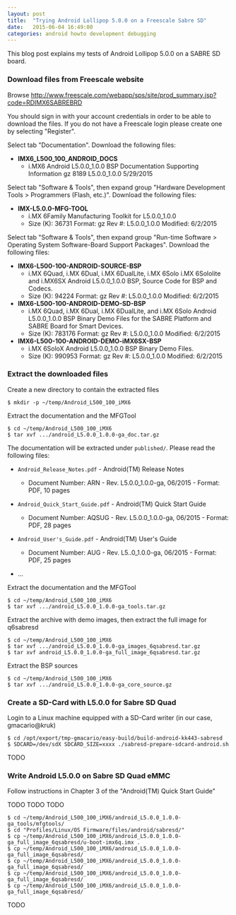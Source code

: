 ```yaml
---
layout: post
title:  "Trying Android Lollipop 5.0.0 on a Freescale Sabre SD"
date:   2015-06-04 16:49:00
categories: android howto development debugging
---
```


This blog post explains my tests of Android Lollipop 5.0.0 on a SABRE SD board.

### Download files from Freescale website

Browse <http://www.freescale.com/webapp/sps/site/prod_summary.jsp?code=RDIMX6SABREBRD>

You should sign in with your account credentials in order to be able to download the files.
If you do not have a Freescale login please create one by selecting "Register".

Select tab "Documentation". Download the following files:

* **IMX6_L500_100_ANDROID_DOCS**
  - i.MX6 Android L5.0.0_1.0.0 BSP Documentation	Supporting Information	gz	8189	L5.0.0_1.0.0	5/29/2015

Select tab "Software & Tools", then expand group "Hardware Development Tools > Programmers (Flash, etc.)". Download the following files:

* **IMX-L5.0.0-MFG-TOOL**
  - i.MX 6Family Manufacturing Toolkit for L5.0.0_1.0.0
  - Size (K): 36731 Format: gz Rev #: L5.0.0_1.0.0 Modified: 6/2/2015

Select tab "Software & Tools", then expand group "Run-time Software > Operating System Software-Board Support Packages". Download the following files:

* **IMX6-L500-100-ANDROID-SOURCE-BSP**
  - i.MX 6Quad, i.MX 6Dual, i.MX 6DualLite, i.MX 6Solo i.MX 6Sololite and i.MX6SX Android L5.0.0_1.0.0 BSP, Source Code for BSP and Codecs.
  - Size (K): 94224 Format: gz Rev #: L5.0.0_1.0.0 Modified: 6/2/2015
* **IMX6-L500-100-ANDROID-DEMO-SD-BSP**
  - i.MX 6Quad, i.MX 6Dual, i.MX 6DualLite, and i.MX 6Solo Android L5.0.0_1.0.0 BSP Binary Demo Files for the SABRE Platform and SABRE Board for Smart Devices.
  - Size (K): 783176 Format: gz Rev #: L5.0.0_1.0.0 Modified: 6/2/2015
* **IMX6-L500-100-ANDROID-DEMO-iMX6SX-BSP**
  - i.MX 6SoloX Android L5.0.0_1.0.0 BSP Binary Demo Files.
  - Size (K): 990953 Format: gz Rev #: L5.0.0_1.0.0 Modified: 6/2/2015

### Extract the downloaded files

Create a new directory to contain the extracted files

```
$ mkdir -p ~/temp/Android_L500_100_iMX6
```

Extract the documentation and the MFGTool

```
$ cd ~/temp/Android_L500_100_iMX6
$ tar xvf .../android_L5.0.0_1.0.0-ga_doc.tar.gz
```


The documentation will be extracted under `published/`.
Please read the following files:

* `Android_Release_Notes.pdf` - Android(TM) Release Notes
  - Document Number: ARN - Rev. L5.0.0_1.0.0-ga, 06/2015 - Format: PDF, 10 pages

* `Android_Quick_Start_Guide.pdf` - Android(TM) Quick Start Guide
  - Document Number: AQSUG - Rev. L5.0.0_1.0.0-ga, 06/2015 - Format: PDF, 28 pages

* `Android_User's_Guide.pdf` - Android(TM) User's Guide
  - Document Number: AUG - Rev. L5..0_1.0.0-ga, 06/2015 - Format: PDF, 25 pages

* ...

Extract the documentation and the MFGTool

```
$ cd ~/temp/Android_L500_100_iMX6
$ tar xvf .../android_L5.0.0_1.0.0-ga_tools.tar.gz
```

Extract the archive with demo images, then extract the full image for q6sabresd

```
$ cd ~/temp/Android_L500_100_iMX6
$ tar xvf .../android_L5.0.0_1.0.0-ga_images_6qsabresd.tar.gz
$ tar xvf android_L5.0.0_1.0.0-ga_full_image_6qsabresd.tar.gz
```

Extract the BSP sources

```
$ cd ~/temp/Android_L500_100_iMX6
$ tar xvf .../android_L5.0.0_1.0.0-ga_core_source.gz
```

### Create a SD-Card with L5.0.0 for Sabre SD Quad

Login to a Linux machine equipped with a SD-Card writer (in our case, gmacario@kruk)

```
$ cd /opt/export/tmp-gmacario/easy-build/build-android-kk443-sabresd
$ SDCARD=/dev/sdX SDCARD_SIZE=xxxx ./sabresd-prepare-sdcard-android.sh
```

TODO

### Write Android L5.0.0 on Sabre SD Quad eMMC

Follow instructions in Chapter 3 of the "Android(TM) Quick Start Guide"

TODO TODO TODO

```
$ cd ~/temp/Android_L500_100_iMX6/android_L5.0.0_1.0.0-ga_tools/mfgtools/
$ cd "Profiles/Linux/OS Firmware/files/android/sabresd/"
$ cp ~/temp/Android_L500_100_iMX6/android_L5.0.0_1.0.0-ga_full_image_6qsabresd/u-boot-imx6q.imx .
$ cp ~/temp/Android_L500_100_iMX6/android_L5.0.0_1.0.0-ga_full_image_6qsabresd/
$ cp ~/temp/Android_L500_100_iMX6/android_L5.0.0_1.0.0-ga_full_image_6qsabresd/
$ cp ~/temp/Android_L500_100_iMX6/android_L5.0.0_1.0.0-ga_full_image_6qsabresd/
$ cp ~/temp/Android_L500_100_iMX6/android_L5.0.0_1.0.0-ga_full_image_6qsabresd/
```

TODO

<!-- EOF -->
